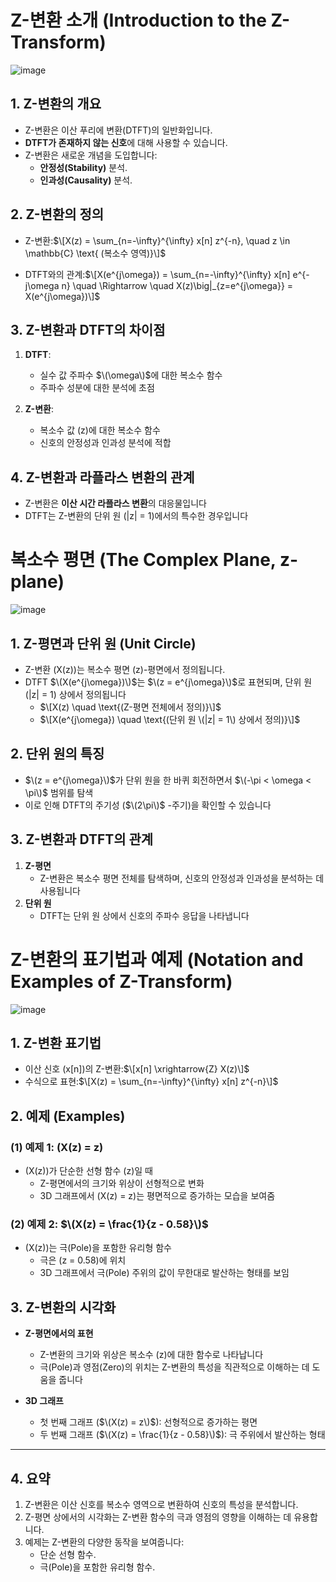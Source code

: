 # Z-변환 소개 (Introduction to the Z-Transform)

![image](https://github.com/user-attachments/assets/b61ca60c-567d-4a20-be13-d0f9c10f6811)


## 1. Z-변환의 개요
- Z-변환은 이산 푸리에 변환(DTFT)의 일반화입니다.
- **DTFT가 존재하지 않는 신호**에 대해 사용할 수 있습니다.
- Z-변환은 새로운 개념을 도입합니다:
  - **안정성(Stability)** 분석.
  - **인과성(Causality)** 분석.

## 2. Z-변환의 정의
- Z-변환:$\[X(z) = \sum_{n=-\infty}^{\infty} x[n] z^{-n}, \quad z \in \mathbb{C} \text{ (복소수 영역)}\]$

- DTFT와의 관계:$\[X(e^{j\omega}) = \sum_{n=-\infty}^{\infty} x[n] e^{-j\omega n} \quad \Rightarrow \quad X(z)\big|_{z=e^{j\omega}} = X(e^{j\omega})\]$

## 3. Z-변환과 DTFT의 차이점
1. **DTFT**:
   - 실수 값 주파수 $\(\omega\)$에 대한 복소수 함수
   - 주파수 성분에 대한 분석에 초점

2. **Z-변환**:
   - 복소수 값 \(z\)에 대한 복소수 함수
   - 신호의 안정성과 인과성 분석에 적합

## 4. Z-변환과 라플라스 변환의 관계
- Z-변환은 **이산 시간 라플라스 변환**의 대응물입니다
- DTFT는 Z-변환의 단위 원 \(|z| = 1\)에서의 특수한 경우입니다


# 복소수 평면 (The Complex Plane, z-plane)

![image](https://github.com/user-attachments/assets/dffc89d0-4436-48a5-a16a-d31a13248778)

## 1. Z-평면과 단위 원 (Unit Circle)
- Z-변환 \(X(z)\)는 복소수 평면 \(z\)-평면에서 정의됩니다.
- DTFT $\(X(e^{j\omega})\)$는 $\(z = e^{j\omega}\)$로 표현되며, 단위 원 \(|z| = 1\) 상에서 정의됩니다
  - $\[X(z) \quad \text{(Z-평면 전체에서 정의)}\]$
  - $\[X(e^{j\omega}) \quad \text{(단위 원 \(|z| = 1\) 상에서 정의)}\]$

## 2. 단위 원의 특징
- $\(z = e^{j\omega}\)$가 단위 원을 한 바퀴 회전하면서 $\(-\pi < \omega < \pi\)$ 범위를 탐색
- 이로 인해 DTFT의 주기성 ($\(2\pi\)$ -주기)을 확인할 수 있습니다

## 3. Z-변환과 DTFT의 관계
1. **Z-평면**
   - Z-변환은 복소수 평면 전체를 탐색하며, 신호의 안정성과 인과성을 분석하는 데 사용됩니다
2. **단위 원**
   - DTFT는 단위 원 상에서 신호의 주파수 응답을 나타냅니다


# Z-변환의 표기법과 예제 (Notation and Examples of Z-Transform)

![image](https://github.com/user-attachments/assets/fce98900-92bf-4081-87a9-60f794bdce66)

## 1. Z-변환 표기법
- 이산 신호 \(x[n]\)의 Z-변환:$\[x[n] \xrightarrow{Z} X(z)\]$
- 수식으로 표현:$\[X(z) = \sum_{n=-\infty}^{\infty} x[n] z^{-n}\]$

## 2. 예제 (Examples)

### (1) 예제 1: \(X(z) = z\)
- \(X(z)\)가 단순한 선형 함수 \(z\)일 때
  - Z-평면에서의 크기와 위상이 선형적으로 변화
  - 3D 그래프에서 \(X(z) = z\)는 평면적으로 증가하는 모습을 보여줌

### (2) 예제 2: $\(X(z) = \frac{1}{z - 0.58}\)$
- \(X(z)\)는 극(Pole)을 포함한 유리형 함수
  - 극은 \(z = 0.58\)에 위치
  - 3D 그래프에서 극(Pole) 주위의 값이 무한대로 발산하는 형태를 보임

## 3. Z-변환의 시각화
- **Z-평면에서의 표현**
  - Z-변환의 크기와 위상은 복소수 \(z\)에 대한 함수로 나타납니다
  - 극(Pole)과 영점(Zero)의 위치는 Z-변환의 특성을 직관적으로 이해하는 데 도움을 줍니다

- **3D 그래프**
  - 첫 번째 그래프 ($\(X(z) = z\)$): 선형적으로 증가하는 평면
  - 두 번째 그래프 ($\(X(z) = \frac{1}{z - 0.58}\)$): 극 주위에서 발산하는 형태

---

## 4. 요약
1. Z-변환은 이산 신호를 복소수 영역으로 변환하여 신호의 특성을 분석합니다.
2. Z-평면 상에서의 시각화는 Z-변환 함수의 극과 영점의 영향을 이해하는 데 유용합니다.
3. 예제는 Z-변환의 다양한 동작을 보여줍니다:
   - 단순 선형 함수.
   - 극(Pole)을 포함한 유리형 함수.
